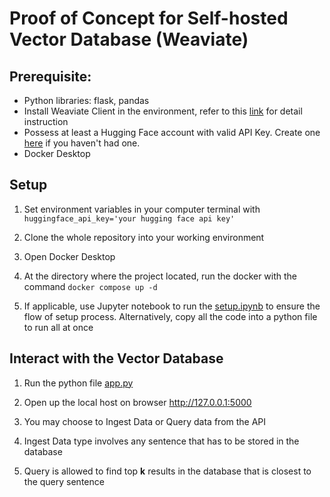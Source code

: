 <h1> Proof of Concept for Self-hosted Vector Database (Weaviate) </h1>

## Prerequisite:
- Python libraries: flask, pandas
- Install Weaviate Client in the environment, refer to this [link](https://weaviate.io/developers/academy/py/starter_custom_vectors/setup_weaviate/client) for detail instruction
- Possess at least a Hugging Face account with valid API Key. Create one [here](https://huggingface.co/) if you haven't had one.
- Docker Desktop 


## Setup
1. Set environment variables in your computer terminal with `huggingface_api_key='your hugging face api key'`

2. Clone the whole repository into your working environment

3. Open Docker Desktop

4. At the directory where the project located, run the docker with the command `docker compose up -d`

5. If applicable, use Jupyter notebook to run the [setup.ipynb](setup.ipynb) to ensure the flow of setup process. Alternatively, copy all the code into a python file to run all at once

## Interact with the Vector Database
1. Run the python file [app.py](app.py)

2. Open up the local host on browser http://127.0.0.1:5000

3. You may choose to Ingest Data or Query data from the API

4. Ingest Data type involves any sentence that has to be stored in the database

5. Query is allowed to find top **k** results in the database that is closest to the query sentence